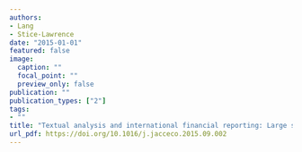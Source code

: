 ```yaml
---
authors:
- Lang
- Stice-Lawrence
date: "2015-01-01"
featured: false
image:
  caption: ""
  focal_point: ""
  preview_only: false
publication: ""
publication_types: ["2"]
tags:
- ""
title: "Textual analysis and international financial reporting: Large sample evidence"
url_pdf: https://doi.org/10.1016/j.jacceco.2015.09.002
---
```

